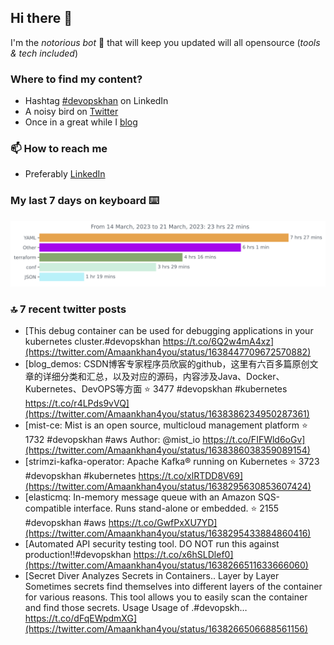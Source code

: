 <!--- [![Hits](https://hits.seeyoufarm.com/api/count/incr/badge.svg?url=https%3A%2F%2Fgithub.com%2Fakhan4u%2Fhit-counter&count_bg=%2379C83D&title_bg=%23555555&icon=&icon_color=%23E7E7E7&title=visits&edge_flat=false)](https://hits.seeyoufarm.com) --->

## Hi there 👋

I'm the _notorious bot_ 🤣 that will keep you updated will all opensource (_tools & tech included_) 

### Where to find my content?

* Hashtag [#devopskhan](https://www.linkedin.com/feed/hashtag/devopskhan) on LinkedIn
* A noisy bird on [Twitter](https://twitter.com/Amaankhan4you)
* Once in a great while I [blog](https://linuxparrot.netlify.app) 


### 📫 **How to reach me**

* Preferably [LinkedIn](https://www.linkedin.com/in/amaan-khan-linux-ninja)

### My last 7 days on keyboard ⌨️

<img src="https://github.com/akhan4u/akhan4u/blob/main/images/stat.svg" alt="Amaan's Wakatime Activity!"/>

### 🔝 7 recent twitter posts
<!-- DEVDOJO:START -->
- [This debug container can be used for debugging applications in your kubernetes cluster.#devopskhan https://t.co/6Q2w4mA4xz](https://twitter.com/Amaankhan4you/status/1638447709672570882)
- [blog_demos: CSDN博客专家程序员欣宸的github，这里有六百多篇原创文章的详细分类和汇总，以及对应的源码，内容涉及Java、Docker、Kubernetes、DevOPS等方面
⭐️ 3477
#devopskhan #kubernetes
https://t.co/r4LPds9vVQ](https://twitter.com/Amaankhan4you/status/1638386234950287361)
- [mist-ce: Mist is an open source, multicloud management platform
⭐️ 1732
#devopskhan #aws
Author: @mist_io
https://t.co/FIFWld6oGv](https://twitter.com/Amaankhan4you/status/1638386038359089154)
- [strimzi-kafka-operator: Apache Kafka® running on Kubernetes
⭐️ 3723
#devopskhan #kubernetes
https://t.co/xlRTDD8V69](https://twitter.com/Amaankhan4you/status/1638295630853607424)
- [elasticmq: In-memory message queue with an Amazon SQS-compatible interface. Runs stand-alone or embedded.
⭐️ 2155
#devopskhan #aws
https://t.co/GwfPxXU7YD](https://twitter.com/Amaankhan4you/status/1638295433884860416)
- [Automated API security testing tool. DO NOT run this against production!!#devopskhan https://t.co/x6hSLDlef0](https://twitter.com/Amaankhan4you/status/1638266511633666060)
- [Secret Diver Analyzes Secrets in Containers.. Layer by Layer Sometimes secrets find themselves into different layers of the container for various reasons. This tool allows you to easily scan the container and find those secrets. Usage Usage of .#devopskh… https://t.co/dFqEWpdmXG](https://twitter.com/Amaankhan4you/status/1638266506688561156)
<!-- DEVDOJO:END -->

<!-- ![Amaan's GitHub stats](https://github-readme-stats.vercel.app/api?username=akhan4u&count_private=true&show_icons=true&hide=contribs) -->
